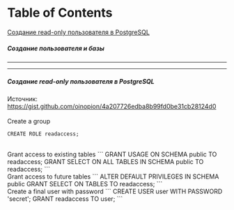 # Table of Contents
[Создание read-only пользователя в PostgreSQL](#postgresql_create_readonly_user)



##### Создание пользователя и базы </br>
---
---
##### Создание read-only пользователя в PostgreSQL <a name="postgresql_create_readonly_user"></a> </br>
Источник: https://gist.github.com/oinopion/4a207726edba8b99fd0be31cb28124d0  </br>
 </br>
Create a group
```
CREATE ROLE readaccess;
```
 </br>
Grant access to existing tables
```
GRANT USAGE ON SCHEMA public TO readaccess;
GRANT SELECT ON ALL TABLES IN SCHEMA public TO readaccess;
```
 </br>
Grant access to future tables
```
ALTER DEFAULT PRIVILEGES IN SCHEMA public GRANT SELECT ON TABLES TO readaccess;
```
 </br>
Create a final user with password
```
CREATE USER user WITH PASSWORD 'secret';
GRANT readaccess TO user;
```
